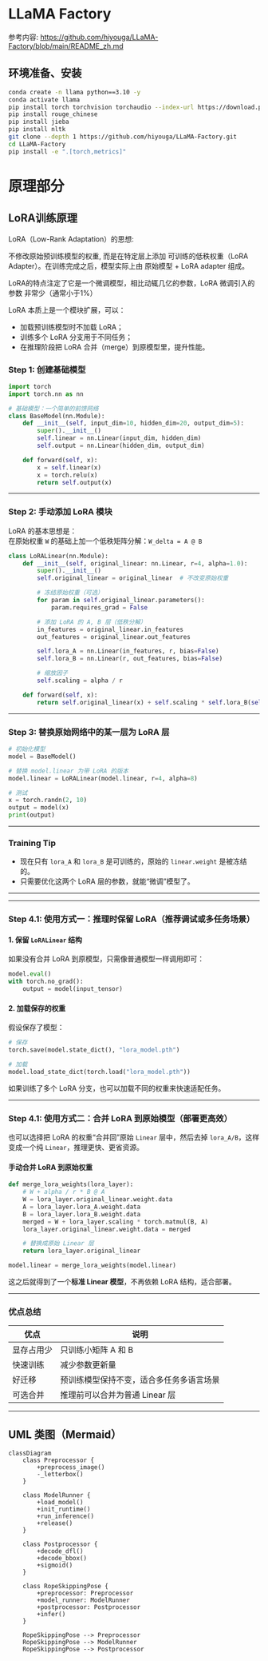 # LLaMA Factory
参考内容: https://github.com/hiyouga/LLaMA-Factory/blob/main/README_zh.md

## 环境准备、安装
```bash
conda create -n llama python==3.10 -y
conda activate llama
pip install torch torchvision torchaudio --index-url https://download.pytorch.org/whl/cu126 # 根据自己的cuda版本去torch官网选择合适的pytorch版本
pip install rouge_chinese
pip install jieba
pip install nltk
git clone --depth 1 https://github.com/hiyouga/LLaMA-Factory.git
cd LLaMA-Factory
pip install -e ".[torch,metrics]"
```

# 原理部分
## LoRA训练原理
LoRA（Low-Rank Adaptation）的思想: 

不修改原始预训练模型的权重, 而是在特定层上添加 可训练的低秩权重（LoRA Adapter）。在训练完成之后，模型实际上由 原始模型 + LoRA adapter 组成。

LoRA的特点注定了它是一个微调模型，相比动辄几亿的参数，LoRA 微调引入的参数 非常少（通常小于1%）

LoRA 本质上是一个模块扩展，可以：
* 加载预训练模型时不加载 LoRA；
* 训练多个 LoRA 分支用于不同任务；
* 在推理阶段把 LoRA 合并（merge）到原模型里，提升性能。

### Step 1: 创建基础模型

```python
import torch
import torch.nn as nn

# 基础模型：一个简单的前馈网络
class BaseModel(nn.Module):
    def __init__(self, input_dim=10, hidden_dim=20, output_dim=5):
        super().__init__()
        self.linear = nn.Linear(input_dim, hidden_dim)
        self.output = nn.Linear(hidden_dim, output_dim)

    def forward(self, x):
        x = self.linear(x)
        x = torch.relu(x)
        return self.output(x)
```

---

### Step 2: 手动添加 LoRA 模块

LoRA 的基本思想是：  
在原始权重 `W` 的基础上加一个低秩矩阵分解：`W_delta = A @ B`

```python
class LoRALinear(nn.Module):
    def __init__(self, original_linear: nn.Linear, r=4, alpha=1.0):
        super().__init__()
        self.original_linear = original_linear  # 不改变原始权重

        # 冻结原始权重（可选）
        for param in self.original_linear.parameters():
            param.requires_grad = False

        # 添加 LoRA 的 A, B 层（低秩分解）
        in_features = original_linear.in_features
        out_features = original_linear.out_features

        self.lora_A = nn.Linear(in_features, r, bias=False)
        self.lora_B = nn.Linear(r, out_features, bias=False)

        # 缩放因子
        self.scaling = alpha / r

    def forward(self, x):
        return self.original_linear(x) + self.scaling * self.lora_B(self.lora_A(x))
```

---

### Step 3: 替换原始网络中的某一层为 LoRA 层

```python
# 初始化模型
model = BaseModel()

# 替换 model.linear 为带 LoRA 的版本
model.linear = LoRALinear(model.linear, r=4, alpha=8)

# 测试
x = torch.randn(2, 10)
output = model(x)
print(output)
```

---

### Training Tip

- 现在只有 `lora_A` 和 `lora_B` 是可训练的，原始的 `linear.weight` 是被冻结的。
- 只需要优化这两个 LoRA 层的参数，就能“微调”模型了。

---

---

### Step 4.1: 使用方式一：推理时保留 LoRA（推荐调试或多任务场景）

#### 1. 保留 `LoRALinear` 结构
如果没有合并 LoRA 到原模型，只需像普通模型一样调用即可：

```python
model.eval()
with torch.no_grad():
    output = model(input_tensor)
```

#### 2. 加载保存的权重
假设保存了模型：

```python
# 保存
torch.save(model.state_dict(), "lora_model.pth")

# 加载
model.load_state_dict(torch.load("lora_model.pth"))
```

如果训练了多个 LoRA 分支，也可以加载不同的权重来快速适配任务。

---

### Step 4.1: 使用方式二：合并 LoRA 到原始模型（部署更高效）

也可以选择把 LoRA 的权重“合并回”原始 `Linear` 层中，然后去掉 `lora_A/B`，这样变成一个纯 `Linear`，推理更快、更省资源。

#### 手动合并 LoRA 到原始权重

```python
def merge_lora_weights(lora_layer):
    # W + alpha / r * B @ A
    W = lora_layer.original_linear.weight.data
    A = lora_layer.lora_A.weight.data
    B = lora_layer.lora_B.weight.data
    merged = W + lora_layer.scaling * torch.matmul(B, A)
    lora_layer.original_linear.weight.data = merged

    # 替换成原始 Linear 层
    return lora_layer.original_linear

model.linear = merge_lora_weights(model.linear)
```
这之后就得到了一个**标准 Linear 模型**，不再依赖 LoRA 结构，适合部署。

---

### 优点总结

| 优点                 | 说明                                         |
|----------------------|----------------------------------------------|
| 显存占用少            | 只训练小矩阵 A 和 B                          |
| 快速训练              | 减少参数更新量                               |
| 好迁移                | 预训练模型保持不变，适合多任务多语言场景     |
| 可选合并              | 推理前可以合并为普通 Linear 层                |

---




## UML 类图（Mermaid）

```mermaid
classDiagram
    class Preprocessor {
        +preprocess_image()
        -_letterbox()
    }

    class ModelRunner {
        +load_model()
        +init_runtime()
        +run_inference()
        +release()
    }

    class Postprocessor {
        +decode_dfl()
        +decode_bbox()
        +sigmoid()
    }

    class RopeSkippingPose {
        +preprocessor: Preprocessor
        +model_runner: ModelRunner
        +postprocessor: Postprocessor
        +infer()
    }

    RopeSkippingPose --> Preprocessor
    RopeSkippingPose --> ModelRunner
    RopeSkippingPose --> Postprocessor
